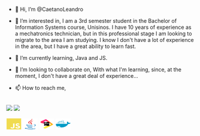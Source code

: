 - 👋 Hi, I’m @CaetanoLeandro

- 👀 I’m interested in,
I am a 3rd semester student in the Bachelor of Information Systems course, Unisinos.
I have 10 years of experience as a mechatronics technician, but in this professional stage I am looking to migrate to the area I am studying. 
I know I don't have a lot of experience in the area, but I have a great ability to learn fast. 

- 🌱 I’m currently learning, Java and JS.

- 💞️ I’m looking to collaborate on,
With what I'm learning, since, at the moment, I don't have a great deal of experience...

- 📫 How to reach me,
<!---
CaetanoLeandro/CaetanoLeandro is a ✨ special ✨ repository because its `README.md` (this file) appears on your GitHub profile.
You can click the Preview link to take a look at your changes.
--->
<div style="display: inline_block"><br>
  <a href = "mailto:contatolcaetano30@gmail.com"><img src="https://img.shields.io/badge/-Gmail-%23333?style=for-the-badge&logo=gmail&logoColor=white" target="_blank"></a>
  <a href="https://www.linkedin.com/in/leandro-caetano-da-silva-189b4647/" target="_blank"><img src="https://img.shields.io/badge/-LinkedIn-%230077B5?style=for-the-badge&logo=linkedin&logoColor=white" target="_blank"></a> 
 <div style="display: inline_block"><br>
<img align="center" alt="LCS - Js" height="30" width="40" src="https://raw.githubusercontent.com/devicons/devicon/master/icons/javascript/javascript-plain.svg">
<img align="center" alt="LCS-JAVA" height="30" width="40" src="https://raw.githubusercontent.com/devicons/devicon/master/icons/java/java-original.svg">
  <img align="center" alt="LCS-jetbrains" height="30" width="40" src="https://raw.githubusercontent.com/devicons/devicon/master/icons/jetbrains/jetbrains-original.svg">
 <img align="center" alt="LCS -docker" height="30" width="40" src="https://raw.githubusercontent.com/devicons/devicon/master/icons/docker/docker-plain.svg">
